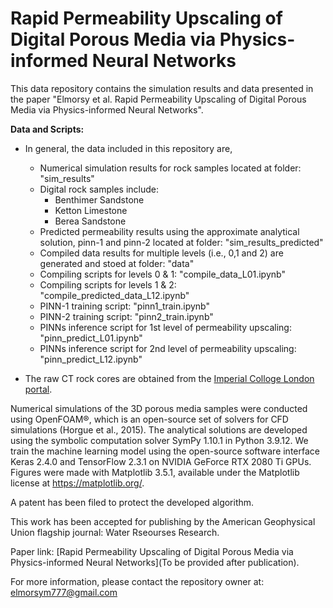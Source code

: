 # Rapid Permeability Upscaling of Digital Porous Media via Physics-informed Neural Networks

This data repository contains the simulation results and data presented in the paper "Elmorsy et al. Rapid Permeability Upscaling of Digital Porous Media via Physics-informed Neural Networks".

**Data and Scripts:**

- In general, the data included in this repository are,
	- Numerical simulation results for rock samples located at folder: "sim_results"
 	- Digital rock samples include:
		- Benthimer Sandstone
		- Ketton Limestone
		- Berea Sandstone 
 	- Predicted permeability results using the approximate analytical solution, pinn-1 and pinn-2 located at folder: "sim_results_predicted"
  	- Compiled data results for multiple levels (i.e., 0,1 and 2) are generated and stoed at folder: "data"
  	- Compiling scripts for levels 0 & 1: "compile_data_L01.ipynb"
  	- Compiling scripts for levels 1 & 2: "compile_predicted_data_L12.ipynb"
  	- PINN-1 training script: "pinn1_train.ipynb"
  	- PINN-2 training script: "pinn2_train.ipynb"
  	- PINNs inference script for 1st level of permeability upscaling: "pinn_predict_L01.ipynb"
  	- PINNs inference script for 2nd level of permeability upscaling: "pinn_predict_L12.ipynb"
    
- The raw CT rock cores are obtained from the [Imperial Colloge London portal](https://www.imperial.ac.uk/earth-science/research/research-groups/pore-scale-modelling/micro-ct-images-and-networks/).

Numerical simulations of the 3D porous media samples were conducted using OpenFOAM®, which is an open-source set of solvers for CFD simulations (Horgue et al., 2015). The analytical solutions are developed using the symbolic computation solver SymPy 1.10.1 in Python 3.9.12. We train the machine learning model using the open-source software interface Keras 2.4.0 and TensorFlow 2.3.1 on NVIDIA GeForce RTX 2080 Ti GPUs. Figures were made with Matplotlib 3.5.1, available under the Matplotlib license at https://matplotlib.org/. 

A patent has been filed to protect the developed algorithm.

This work has been accepted for publishing by the American Geophysical Union flagship journal: Water Rseourses Research.

Paper link: [Rapid Permeability Upscaling of Digital Porous Media via Physics-informed Neural Networks](To be provided after publication).

For more information, please contact the repository owner at: elmorsym777@gmail.com
